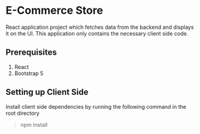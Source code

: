# E-Commerce Store

React application project which fetches data from the backend and displays it on the UI. This application only contains the necessary client side code. 

## Prerequisites

1. React
2. Bootstrap 5

## Setting up Client Side

Install client side dependencies by running the following command in the root directory

> npm install 


